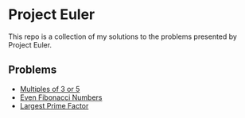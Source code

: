 # Project Euler

This repo is a collection of my solutions to the problems presented by Project Euler.

## Problems

-   [Multiples of 3 or 5](problems/problem1.js)
-   [Even Fibonacci Numbers](problems/problem2.js)
-   [Largest Prime Factor](problems/problem3.js)
